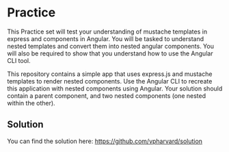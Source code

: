 # Practice

This Practice set will test your understanding of mustache templates in express and components in Angular.  You will be tasked to understand nested templates and convert them into nested angular components.  You will also be required to show that you understand how to use the Angular CLI tool.

This repository contains a simple app that uses express.js and mustache templates to render nested components.  Use the Angular CLI to recreate this application with nested components using Angular.  Your solution should contain a parent component, and two nested components (one nested within the other).

## Solution

You can find the solution here: https://github.com/vpharvard/solution
